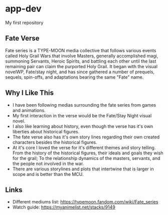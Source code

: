 # app-dev
My first repository
## Fate Verse
Fate series is a TYPE-MOON media collective that follows various events called Holy Grail Wars that involve Masters, generally accomplished magi, summoning Servants, Heroic Spirits, and battling each other until the last remaining pair can claim the purported Holy Grail. It began with the visual novelWP, Fate/stay night, and has since gathered a number of prequels, sequels, spin-offs, and adaptations bearing the same "Fate" name.
## Why I Like This
- I have been following medias surrounding the fate series from games and animations.
- My first interaction in the verse would be the Fate/Stay Night visual novel.
- I also like learning about history, even though the verse has it's own liberties about historical figures.
- The fate verse also has it's own story lines regarding their own created characters besides the historical figures.
- At it's core I loved the verse for it's different themes and story telling. From the history of the historical figures, their ideals and goals they wish for the grail; To the relationship dynamics of the masters, servants, and the people not involved in the war.
- There are various storylines and plots that intertwine that is larger in scope and is better than the MCU.
## Links
- Different mediums list: https://typemoon.fandom.com/wiki/Fate_series
- Watch guide: https://myanimelist.net/stacks/9149
